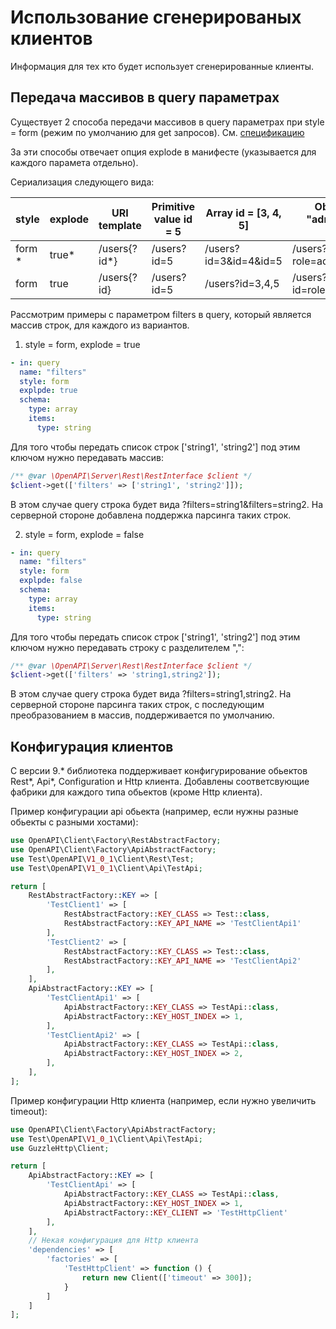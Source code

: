 # Использование сгенерированых клиентов

Информация для тех кто будет использует сгенерированные клиенты.

## Передача массивов в query параметрах

Существует 2 способа передачи массивов в query параметрах при style = form (режим по умолчанию для get запросов). 
См. [спецификацию](https://swagger.io/docs/specification/serialization/#query)

За эти способы отвечает опция explode в манифесте (указывается для каждого парамета отдельно).

Сериализация следующего вида:

| style  | explode | URI template | Primitive value id = 5 | Array id = [3, 4, 5]  | Object id = {"role": "admin", "firstName": "Alex"} |
|--------|---------|--------------|------------------------|-----------------------|----------------------------------------------------|
| form * | true*   | /users{?id*} | /users?id=5            | /users?id=3&id=4&id=5 | /users?role=admin&firstName=Alex                |
| form   | true    | /users{?id}  | /users?id=5            | /users?id=3,4,5       | /users?id=role,admin,firstName,Alex                |

Рассмотрим примеры с параметром filters в query, который является массив строк, для каждого из вариантов.

1. style = form, explode = true

```yaml
- in: query
  name: "filters"
  style: form
  explpde: true
  schema:
    type: array
    items:
      type: string
```

Для того чтобы передать список строк ['string1', 'string2'] под этим ключом нужно передавать массив:

```php
/** @var \OpenAPI\Server\Rest\RestInterface $client */
$client->get(['filters' => ['string1', 'string2']]);
```

В этом случае query строка будет вида ?filters=string1&filters=string2. На серверной стороне добавлена поддержка парсинга таких строк.

2. style = form, explode = false

```yaml
- in: query
  name: "filters"
  style: form
  explpde: false
  schema:
    type: array
    items:
      type: string
```

Для того чтобы передать список строк ['string1', 'string2'] под этим ключом нужно передавать строку с разделителем ",":

```php
/** @var \OpenAPI\Server\Rest\RestInterface $client */
$client->get(['filters' => 'string1,string2']);
```

В этом случае query строка будет вида ?filters=string1,string2. На серверной стороне парсинга таких строк, с последующим преобразованием в массив, поддерживается по умолчанию.

## Конфигурация клиентов
С версии 9.* библиотека поддерживает конфигурирование обьектов Rest\*, Api\*, Configuration и Http клиента. Добавлены соответсвующие фабрики для каждого типа обьектов (кроме Http клиента).

Пример конфигурации api обьекта (например, если нужны разные обьекты с разными хостами):

```php
use OpenAPI\Client\Factory\RestAbstractFactory;
use OpenAPI\Client\Factory\ApiAbstractFactory;
use Test\OpenAPI\V1_0_1\Client\Rest\Test;
use Test\OpenAPI\V1_0_1\Client\Api\TestApi;

return [
    RestAbstractFactory::KEY => [
        'TestClient1' => [
            RestAbstractFactory::KEY_CLASS => Test::class,
            RestAbstractFactory::KEY_API_NAME => 'TestClientApi1'
        ],
        'TestClient2' => [
            RestAbstractFactory::KEY_CLASS => Test::class,
            RestAbstractFactory::KEY_API_NAME => 'TestClientApi2'
        ],
    ],
    ApiAbstractFactory::KEY => [
        'TestClientApi1' => [
            ApiAbstractFactory::KEY_CLASS => TestApi::class,
            ApiAbstractFactory::KEY_HOST_INDEX => 1,
        ],
        'TestClientApi2' => [
            ApiAbstractFactory::KEY_CLASS => TestApi::class,
            ApiAbstractFactory::KEY_HOST_INDEX => 2,
        ],
    ],
];
```

Пример конфигурации Http клиента (например, если нужно увеличить timeout):

```php
use OpenAPI\Client\Factory\ApiAbstractFactory;
use Test\OpenAPI\V1_0_1\Client\Api\TestApi;
use GuzzleHttp\Client;

return [
    ApiAbstractFactory::KEY => [
        'TestClientApi' => [
            ApiAbstractFactory::KEY_CLASS => TestApi::class,
            ApiAbstractFactory::KEY_HOST_INDEX => 1,
            ApiAbstractFactory::KEY_CLIENT => 'TestHttpClient'
        ],
    ],
    // Некая конфигурация для Http клиента
    'dependencies' => [
        'factories' => [
            'TestHttpClient' => function () {
                return new Client(['timeout' => 300]);
            }
        ]
    ]
];
```